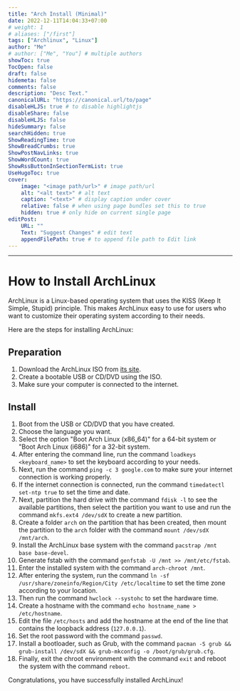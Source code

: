 ```yaml
---
title: "Arch Install (Minimal)"
date: 2022-12-11T14:04:33+07:00
# weight: 1
# aliases: ["/first"]
tags: ["Archlinux", "Linux"]
author: "Me"
# author: ["Me", "You"] # multiple authors
showToc: true
TocOpen: false
draft: false
hidemeta: false
comments: false
description: "Desc Text."
canonicalURL: "https://canonical.url/to/page"
disableHLJS: true # to disable highlightjs
disableShare: false
disableHLJS: false
hideSummary: false
searchHidden: true
ShowReadingTime: true
ShowBreadCrumbs: true
ShowPostNavLinks: true
ShowWordCount: true
ShowRssButtonInSectionTermList: true
UseHugoToc: true
cover:
    image: "<image path/url>" # image path/url
    alt: "<alt text>" # alt text
    caption: "<text>" # display caption under cover
    relative: false # when using page bundles set this to true
    hidden: true # only hide on current single page
editPost:
    URL: ""
    Text: "Suggest Changes" # edit text
    appendFilePath: true # to append file path to Edit link
---
```

---

# How to Install ArchLinux

ArchLinux is a Linux-based operating system that uses the KISS (Keep It Simple, Stupid) principle. This makes ArchLinux easy to use for users who want to customize their operating system according to their needs.

Here are the steps for installing ArchLinux:

## Preparation

1. Download the ArchLinux ISO from [its site](https://www.archlinux.org/download/).
2. Create a bootable USB or CD/DVD using the ISO.
3. Make sure your computer is connected to the internet.

## Install

1. Boot from the USB or CD/DVD that you have created.
2. Choose the language you want.
3. Select the option "Boot Arch Linux (x86_64)" for a 64-bit system or "Boot Arch Linux (i686)" for a 32-bit system.
4. After entering the command line, run the command `loadkeys <keyboard_name>` to set the keyboard according to your needs.
5. Next, run the command `ping -c 3 google.com` to make sure your internet connection is working properly.
6. If the internet connection is connected, run the command `timedatectl set-ntp true` to set the time and date.
7. Next, partition the hard drive with the command `fdisk -l` to see the available partitions, then select the partition you want to use and run the command `mkfs.ext4 /dev/sdX` to create a new partition.
8. Create a folder `arch` on the partition that has been created, then mount the partition to the `arch` folder with the command `mount /dev/sdX /mnt/arch`.
9. Install the ArchLinux base system with the command `pacstrap /mnt base base-devel`.
10. Generate fstab with the command `genfstab -U /mnt >> /mnt/etc/fstab`.
11. Enter the installed system with the command `arch-chroot /mnt`.
12. After entering the system, run the command `ln -sf /usr/share/zoneinfo/Region/City /etc/localtime` to set the time zone according to your location.
13. Then run the command `hwclock --systohc` to set the hardware time.
14. Create a hostname with the command `echo hostname_name > /etc/hostname`.
15. Edit the file `/etc/hosts` and add the hostname at the end of the line that contains the loopback address (`127.0.0.1`).
16. Set the root password with the command `passwd`.
17. Install a bootloader, such as Grub, with the command `pacman -S grub && grub-install /dev/sdX && grub-mkconfig -o /boot/grub/grub.cfg`.
18. Finally, exit the chroot environment with the command `exit` and reboot the system with the command `reboot`.

Congratulations, you have successfully installed ArchLinux!
